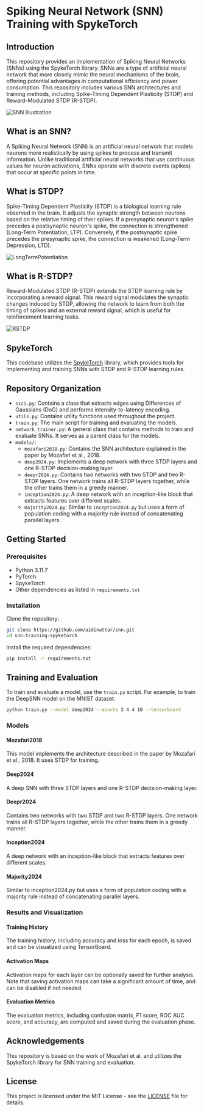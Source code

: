 # Spiking Neural Network (SNN) Training with SpykeTorch

## Introduction

This repository provides an implementation of Spiking Neural Networks (SNNs) using the SpykeTorch library. SNNs are a type of artificial neural network that more closely mimic the neural mechanisms of the brain, offering potential advantages in computational efficiency and power consumption. This repository includes various SNN architectures and training methods, including Spike-Timing Dependent Plasticity (STDP) and Reward-Modulated STDP (R-STDP).

![SNN Illustration](images/snn_illustration.png)

## What is an SNN?

A Spiking Neural Network (SNN) is an artificial neural network that models neurons more realistically by using spikes to process and transmit information. Unlike traditional artificial neural networks that use continuous values for neuron activations, SNNs operate with discrete events (spikes) that occur at specific points in time.

## What is STDP?

Spike-Timing Dependent Plasticity (STDP) is a biological learning rule observed in the brain. It adjusts the synaptic strength between neurons based on the relative timing of their spikes. If a presynaptic neuron's spike precedes a postsynaptic neuron's spike, the connection is strengthened (Long-Term Potentiation, LTP). Conversely, if the postsynaptic spike precedes the presynaptic spike, the connection is weakened (Long-Term Depression, LTD).

![LongTermPotentiation](images/Long-Term-Potentiation.png)

## What is R-STDP?

Reward-Modulated STDP (R-STDP) extends the STDP learning rule by incorporating a reward signal. This reward signal modulates the synaptic changes induced by STDP, allowing the network to learn from both the timing of spikes and an external reward signal, which is useful for reinforcement learning tasks.

![RSTDP](images/RSTDP.png)

## SpykeTorch

This codebase utilizes the [SpykeTorch](https://github.com/miladmozafari/SpykeTorch) library, which provides tools for implementing and training SNNs with STDP and R-STDP learning rules.

## Repository Organization

- `s1c1.py`: Contains a class that extracts edges using Differences of Gaussians (DoG) and performs intensity-to-latency encoding.
- `utils.py`: Contains utility functions used throughout the project.
- `train.py`: The main script for training and evaluating the models.
- `network_trainer.py`: A general class that contains methods to train and evaluate SNNs. It serves as a parent class for the models.
- `models/`:
  - `mozafari2018.py`: Contains the SNN architecture explained in the paper by Mozafari et al., 2018.
  - `deep2024.py`: Implements a deep network with three STDP layers and one R-STDP decision-making layer.
  - `deepr2024.py`: Contains two networks with two STDP and two R-STDP layers. One network trains all R-STDP layers together, while the other trains them in a greedy manner.
  - `inception2024.py`: A deep network with an inception-like block that extracts features over different scales.
  - `majority2024.py`: Similar to `inception2024.py` but uses a form of population coding with a majority rule instead of concatenating parallel layers.

## Getting Started

### Prerequisites

- Python 3.11.7
- PyTorch
- SpykeTorch
- Other dependencies as listed in `requirements.txt`

### Installation

Clone the repository:

```bash
git clone https://github.com/aidinattar/snn.git
cd snn-training-spyketorch
```

Install the required dependencies:

```bash
pip install -r requirements.txt
```

## Training and Evaluation
To train and evaluate a model, use the `train.py` script. For example, to train the DeepSNN model on the MNIST dataset:

```bash
python train.py --model deep2024 --epochs 2 4 4 10 --tensorboard
```

### Models
#### Mozafari2018
This model implements the architecture described in the paper by Mozafari et al., 2018. It uses STDP for training.

#### Deep2024
A deep SNN with three STDP layers and one R-STDP decision-making layer.

#### Deepr2024
Contains two networks with two STDP and two R-STDP layers. One network trains all R-STDP layers together, while the other trains them in a greedy manner.

#### Inception2024
A deep network with an inception-like block that extracts features over different scales.

#### Majority2024
Similar to inception2024.py but uses a form of population coding with a majority rule instead of concatenating parallel layers.

### Results and Visualization
#### Training History
The training history, including accuracy and loss for each epoch, is saved and can be visualized using TensorBoard.

#### Activation Maps
Activation maps for each layer can be optionally saved for further analysis. Note that saving activation maps can take a significant amount of time, and can be disabled if not needed.

#### Evaluation Metrics
The evaluation metrics, including confusion matrix, F1 score, ROC AUC score, and accuracy, are computed and saved during the evaluation phase.

## Acknowledgements
This repository is based on the work of Mozafari et al. and utilizes the SpykeTorch library for SNN training and evaluation.

## License
This project is licensed under the MIT License - see the [LICENSE](LICENSE) file for details.
